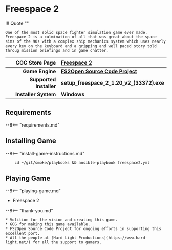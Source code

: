 # Freespace 2

!!! Quote ""

    One of the most solid space fighter simulation game ever made.  Freespace 2 is a culmination of all that was great about the space sims of the 90s with a complex ship mechanics system which uses nearly every key on the keyboard and a gripping and well paced story told throug mission briefings and in game chatter.

| GOG Store Page | [Freespace 2](https://www.gog.com/en/game/freespace_2) |
|--:|:--|
| **Game Engine** | **[FS2Open Source Code Project](https://github.com/scp-fs2open/fs2open.github.com/wiki)** |
| **Supported Installer** | **setup_freespace_2_1.20_v2_(33372).exe** |
| **Installer System** | **Windows** |

## Requirements

--8<-- "requirements.md"

## Installing Game

--8<-- "install-game-instructions.md"

        cd ~/git/smoke/playbooks && ansible-playbook freespace2.yml

## Playing Game

--8<-- "playing-game.md"
    
* Freespace 2

--8<-- "thank-you.md"
    
    * Volition for the vision and creating this game.
    * GOG for making this game available.
    * FS2Open Source Code Project for ongoing efforts in supporting this excellent port.
    * All the people at [Hard Light Productions](https://www.hard-light.net/) for all the support to gamers.